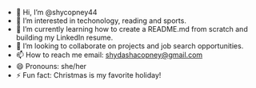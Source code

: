 - 👋 Hi, I’m @shycopney44
- 👀 I’m interested in techonology, reading and sports.
- 🌱 I’m currently learning how to create a README.md from scratch and building my LinkedIn resume.
- 💞️ I’m looking to collaborate on projects and job search opportunities.
- 📫 How to reach me email: shydashacopney@gmail.com
- 😄 Pronouns: she/her
- ⚡ Fun fact: Christmas is my favorite holiday!

<!---
shycopney44/shycopney44 is a ✨ special ✨ repository because its `README.md` (this file) appears on your GitHub profile.
You can click the Preview link to take a look at your changes.
--->
